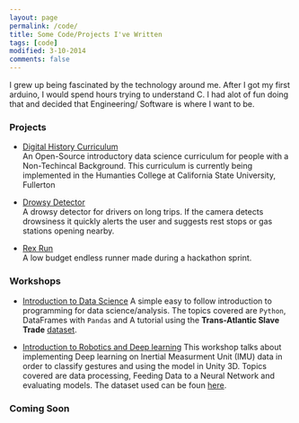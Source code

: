 ```yaml
---
layout: page
permalink: /code/
title: Some Code/Projects I've Written
tags: [code]
modified: 3-10-2014
comments: false
---
```



I grew up being fascinated by the technology around me. After I got my first arduino, I would spend hours trying to understand C. I had alot of fun doing that and decided that Engineering/ Software is where I want to be.

### Projects

* [Digital History Curriculum](https://github.com/bitprj/DigitalHistory)<br>
An Open-Source introductory data science curriculum for people with a Non-Techincal Background. This curriculum is currently being implemented in the Humanties College at California State University, Fullerton

* [Drowsy Detector](https://github.com/ShayanRiyaz/Drowsy-Detector)<br>
A drowsy detector for drivers on long trips. If the camera detects drowsiness it quickly alerts the user and suggests rest stops or gas stations opening nearby.

* [Rex Run](https://github.com/MLH-Fellowship/Rex-Run)<br>
A low budget endless runner made during a hackathon sprint.

### Workshops
* [Introduction to Data Science](https://colab.research.google.com/github/ShayanRiyaz/My-Technical-Workshops/blob/master/Introductory-Data-Science-Workshop/BitUniversity-Workshop.ipynb)
A simple easy to follow introduction to programming for data science/analysis. The topics covered are `Python`, DataFrames with `Pandas` and A tutorial using the **Trans-Atlantic Slave Trade** [dataset](https://www.slavevoyages.org/).

* [Introduction to Robotics and Deep learning](https://colab.research.google.com/github/ShayanRiyaz/My-Technical-Workshops/blob/master/Deep-Learning-Robotics-Workshop/Deep-Learning-and-Robotics-Presentation.ipynb#scrollTo=xhpt8Y9Zz9TM)
This workshop talks about implementing Deep learning on Inertial Measurment Unit (IMU) data in order to classify gestures and using the model in Unity 3D. Topics covered are data processing, Feeding Data to a Neural Network and evaluating models. The dataset used can be foun [here](https://github.com/ShayanRiyaz/My-Technical-Workshops/tree/master/Deep-Learning-Robotics-Workshop/data).



### Coming Soon




